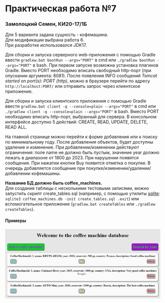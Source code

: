 # Практическая работа №7
### Замолоцкий Семен, КИ20-17/1Б

Для 5 варианта задана сущность - кофемашина.  
Для модификации выбрана работа 6.  
При разработке использовался JDK17.

Для сборки и запуска серверного web-приложения с помощью Gradle
ввести `gradlew.bat bootRun --args="PORT"` в cmd или
`./gradlew bootRun --args="PORT"` в bash. При первом запуске
возможна установка плагинов Gradle.  Вместо PORT необходимо
вписать свободный http-порт (при опускании аргумента: 8081). После
появления INFO сообщений *Tomcat started on port(s): PORT (http)*,
можно в браузере перейти по адресу `http://localhost:PORT/` или
отправить запрос через клиентское приложение.

Для сборки и запуска клиентского приложения с помощью Gradle ввести
`gradlew.bat client -q --console=plain --args="PORT"` в cmd или
`./gradlew client -q --console=plain --args="PORT"` в bash. Вместо PORT
необходимо вписать http-порт, выбранный для сервера. В консольном
интерфейсе доступно 5 действий: CREATE, READ, UPDATE, DELETE, READ ALL.

На главной странице можно перейти к форме добавления или к поиску
по минимальному году. После добавления объектов, будет доступны
удаление и изменение. При добавлении/изменении действуют ограничения:
поле name не должно быть пустым, значение year должно лежать в
диапазоне от 1800 до 2023. При нарушении появятся сообщения. При
нажатии кнопки Buy появится отметка о покупке. В очередь добавляется
сообщение при покупке/изменении/удалении/добавлении кофемашины.

**Название БД должно быть coffee_machines.**  
Для создания таблицы с несколькими тестовыми записями, можно
запустить скрипт create_tables.sql (например, с помощью утилиты
[sqlite](https://www.sqlite.org/download.html):
`sqlite3 coffee_machines.db -init create_tables.sql .exit`) или
вспомогательное приложение (`gradlew.bat createTables` или
`./gradlew createTables`).

#### Примеры
![image](screenshots/1.png)